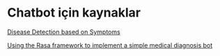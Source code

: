 # Chatbot için kaynaklar

[Disease Detection based on Symptoms](https://github.com/rahul15197/Disease-Detection-based-on-Symptoms)

[Using the Rasa framework to implement a simple medical diagnosis bot](https://paulminogue.com/posts/6285da6b-5cdf-462d-9d8e-218c7450402b)
